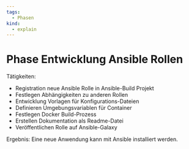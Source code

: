 ```yaml
---
tags:
  - Phasen
kind:
  - explain
---
```

# Phase Entwicklung Ansible Rollen

Tätigkeiten:

* Registration neue Ansible Rolle in Ansible-Build Projekt
* Festlegen Abhängigkeiten zu anderen Rollen
* Entwicklung Vorlagen für Konfigurations-Dateien
* Definieren Umgebungsvariablen für Container
* Festlegen Docker Build-Prozess
* Erstellen Dokumentation als Readme-Datei
* Veröffentlichen Rolle auf Ansible-Galaxy

Ergebnis: Eine neue Anwendung kann mit Ansible installiert werden.
